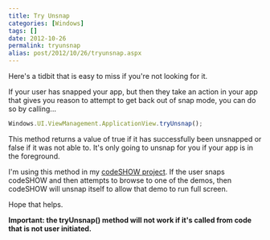 ```yaml
---
title: Try Unsnap
categories: [Windows]
tags: []
date: 2012-10-26
permalink: tryunsnap
alias: post/2012/10/26/tryunsnap.aspx
---
```


Here&#39;s a tidbit that is easy to miss if you&#39;re not looking for it.


If your user has snapped your app, but then they take an action in your app that gives you reason to attempt to get back out of snap mode, you can do so by calling...

``` js
Windows.UI.ViewManagement.ApplicationView.tryUnsnap();
```

This method returns  a value of true if it has successfully been unsnapped or false if it was not able to. It&#39;s only going to unsnap for you if your app is in the foreground.

I&#39;m using this method in my [codeSHOW project](http://codeshow.codeplex.com). If the user snaps codeSHOW and then attempts to browse to one of the demos, then codeSHOW will unsnap itself to allow that demo to run full screen.

Hope that helps.

**Important: the tryUnsnap() method will not work if it&#39;s called from code that is not user initiated.**